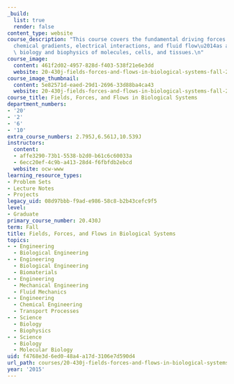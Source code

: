 ```yaml
---
_build:
  list: true
  render: false
content_type: website
course_description: "This course covers the fundamental driving forces for transport\u2014\
  chemical gradients, electrical interactions, and fluid flow\u2014as applied to the\
  \ biology and biophysics of molecules, cells, and tissues.\n"
course_image:
  content: 461f2d02-4957-828d-f403-538f21e6e3dd
  website: 20-430j-fields-forces-and-flows-in-biological-systems-fall-2015
course_image_thumbnail:
  content: 5e82571d-eaed-29d1-2696-33d88ba4ca43
  website: 20-430j-fields-forces-and-flows-in-biological-systems-fall-2015
course_title: Fields, Forces, and Flows in Biological Systems
department_numbers:
- '20'
- '2'
- '6'
- '10'
extra_course_numbers: 2.795J,6.561J,10.539J
instructors:
  content:
  - affe3290-73b1-5538-b2d0-b61c6c60033a
  - 6ecc20ef-4c9b-a413-28d4-f6fbfdb2ebcd
  website: ocw-www
learning_resource_types:
- Problem Sets
- Lecture Notes
- Projects
legacy_uid: 08d97bbb-f9ad-e986-58c8-b2b43cefc9f5
level:
- Graduate
primary_course_number: 20.430J
term: Fall
title: Fields, Forces, and Flows in Biological Systems
topics:
- - Engineering
  - Biological Engineering
- - Engineering
  - Biological Engineering
  - Biomaterials
- - Engineering
  - Mechanical Engineering
  - Fluid Mechanics
- - Engineering
  - Chemical Engineering
  - Transport Processes
- - Science
  - Biology
  - Biophysics
- - Science
  - Biology
  - Molecular Biology
uid: f4768e3d-6ed0-48a4-a17d-3106e7d590d4
url_path: courses/20-430j-fields-forces-and-flows-in-biological-systems-fall-2015
year: '2015'
---
```


